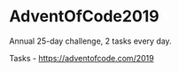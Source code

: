 # AdventOfCode2019

Annual 25-day challenge, 2 tasks every day.

Tasks - https://adventofcode.com/2019
